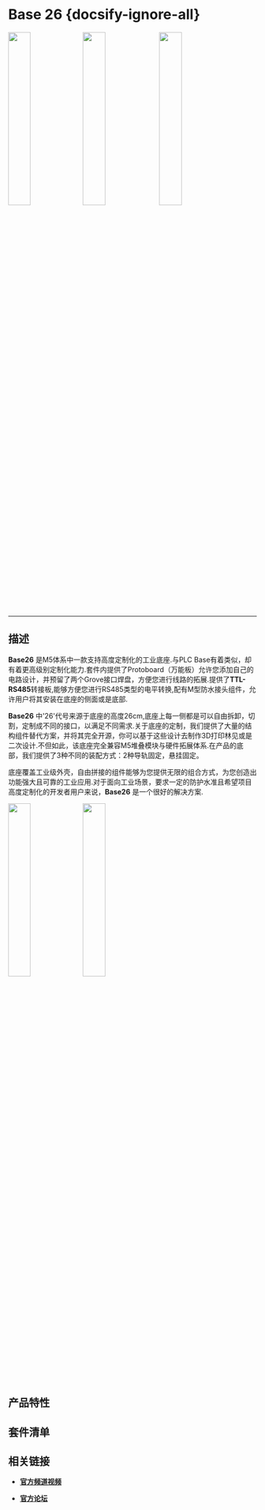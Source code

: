 # Base 26 {docsify-ignore-all}

<img src="assets\img\product_pics\base\base26\base26_01.jpg" width="30%" height="30%"><img src="assets\img\product_pics\base\base26\base26_02.jpg" width="30%" height="30%"> <img src="assets\img\product_pics\base\base26\base26_03.jpg" width="30%" height="30%">

***

<!-- :memo:**[描述](#描述)**&nbsp;&nbsp;&nbsp;&nbsp;&nbsp;&nbsp;:electric_plug:**[原理图](#原理图)**&nbsp;&nbsp;&nbsp;&nbsp;&nbsp;&nbsp;🛒**[购买链接](https://item.taobao.com/item.htm?spm=a1z10.3-c.w4002-1172588106.9.4f73425ewv8Jgu&id=569322040719)**&nbsp;&nbsp;&nbsp;&nbsp;&nbsp;&nbsp;:clapper:**[相关视频](#相关视频)** -->

## 描述

**Base26** 是M5体系中一款支持高度定制化的工业底座.与PLC Base有着类似，却有着更高级别定制化能力.套件内提供了Protoboard（万能板）允许您添加自己的电路设计，并预留了两个Grove接口焊盘，方便您进行线路的拓展.提供了**TTL-RS485**转接板,能够方便您进行RS485类型的电平转换,配有M型防水接头组件，允许用户将其安装在底座的侧面或是底部.

**Base26** 中'26'代号来源于底座的高度26cm,底座上每一侧都是可以自由拆卸，切割，定制成不同的接口，以满足不同需求.关于底座的定制，我们提供了大量的结构组件替代方案，并将其完全开源，你可以基于这些设计去制作3D打印林见或是二次设计.不但如此，该底座完全兼容M5堆叠模块与硬件拓展体系.在产品的底部，我们提供了3种不同的装配方式：2种导轨固定，悬挂固定。

底座覆盖工业级外壳，自由拼接的组件能够为您提供无限的组合方式，为您创造出功能强大且可靠的工业应用.对于面向工业场景，要求一定的防护水准且希望项目高度定制化的开发者用户来说，**Base26** 是一个很好的解决方案.


<img src="assets\img\product_pics\base\base26\base26_04.jpg" width="30%" height="30%"><img src="assets\img\product_pics\base\base26\base26_05.jpg" width="30%" height="30%">

## 产品特性


## 套件清单



## 相关链接

- **[官方频道视频](https://i.youku.com/i/UNjE1ODA2MzE0OA==?spm=a2hzp.8253869.0.0)**

- **[官方论坛](http://forum.m5stack.com/)**